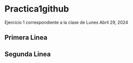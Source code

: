 # Practica1github
Ejercicio 1 correspondiente a la clase de Lunes Abril 29, 2024

## Primera Linea

## Segunda Linea
